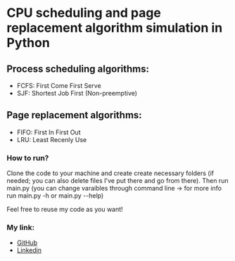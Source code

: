 # CPU scheduling and page replacement algorithm simulation in Python

## Process scheduling algorithms:
- FCFS: First Come First Serve
- SJF: Shortest Job First (Non-preemptive)

## Page replacement algorithms:
- FIFO: First In First Out
- LRU: Least Recenly Use

### How to run?
Clone the code to your machine and create create necessary folders (if needed; you can also delete files I've put there and go from there).
Then run main.py (you can change varaibles through command line -> for more info run main.py -h or main.py --help)


Feel free to reuse my code as you want!

### My link:
- [GitHub](https://github.com/bonradoo)
- [Linkedin](https://www.linkedin.com/in/konradbik)

